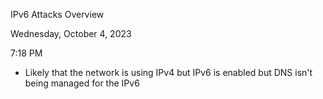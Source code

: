 IPv6 Attacks Overview

Wednesday, October 4, 2023

7:18 PM

-   Likely that the network is using IPv4 but IPv6 is enabled but DNS isn\'t being managed for the IPv6
